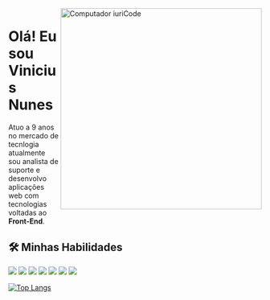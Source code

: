 <img src="https://raw.githubusercontent.com/MicaelliMedeiros/micaellimedeiros/master/image/computer-illustration.png" min-width="400px" max-width="400px" width="400px" align="right" alt="Computador iuriCode">

# Olá! Eu sou Vinicius Nunes

<p align="left"> 
   Atuo a 9 anos no mercado de tecnlogia atualmente sou analista de suporte e desenvolvo aplicações web com tecnologias voltadas ao <strong>Front-End</strong>.<br>
 
</p>

 ## 🛠️ Minhas Habilidades
<p align="left">
   <img src="https://img.shields.io/badge/HTML5-E34F26?style=for-the-badge&logo=html5&logoColor=white">
   <img src="https://img.shields.io/badge/CSS3-1572B6?style=for-the-badge&logo=css3&logoColor=white">
   <img src="https://img.shields.io/badge/Sass-CC6699?style=for-the-badge&logo=sass&logoColor=white">
   <img src="https://img.shields.io/badge/JavaScript-323330?style=for-the-badge&logo=javascript&logoColor=F7DF1E">
   <img src="https://img.shields.io/badge/React-20232A?style=for-the-badge&logo=react&logoColor=61DAFB">
   <img src="https://img.shields.io/badge/Bootstrap-563D7C?style=for-the-badge&logo=bootstrap&logoColor=white">
   <img src="https://img.shields.io/badge/Git-E34F26?style=for-the-badge&logo=git&logoColor=white">
   
   

	
<p align="left">

  </p>


[![Top Langs](https://github-readme-stats.vercel.app/api/top-langs/?username=viniciusnunhez27&layout=compact)](https://github.com/viniciusnunhez27/github-readme-stats)
